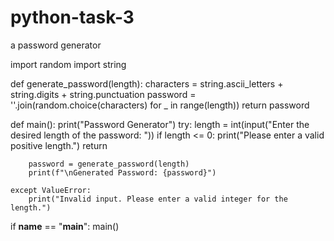 # python-task-3
a password generator


import random
import string

def generate_password(length):
    characters = string.ascii_letters + string.digits + string.punctuation
    password = ''.join(random.choice(characters) for _ in range(length))
    return password

def main():
    print("Password Generator")
    try:
        length = int(input("Enter the desired length of the password: "))
        if length <= 0:
            print("Please enter a valid positive length.")
            return

        password = generate_password(length)
        print(f"\nGenerated Password: {password}")

    except ValueError:
        print("Invalid input. Please enter a valid integer for the length.")

if __name__ == "__main__":
    main()

